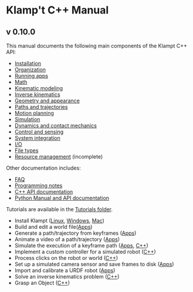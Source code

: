 # Klamp't C++ Manual

## v 0.10.0

This manual documents the following main components of the Klampt C++ API:

- [Installation](Manual-Installation.md)
- [Organization](Manual-Organization.md)
- [Running apps](Manual-Apps.md)
- [Math](Manual-Math.md) 
- [Kinematic modeling](Manual-Modeling.md)
- [Inverse kinematics](Manual-IK.md)
- [Geometry and appearance](Manual-Geometry.md)
- [Paths and trajectories](Manual-Paths.md)
- [Motion planning](Manual-Planning.md)
- [Simulation](Manual-Simulation.md)
- [Dynamics and contact mechanics](Manual-Dynamics.md)
- [Control and sensing](Manual-Control.md)
- [System integration](Manual-Systems.md)
- [I/O](Manual-IO.md)
- [File types](Manual-FileTypes.md)
- [Resource management](Manual-Resources.md) (incomplete)

Other documentation includes:
- [FAQ](FAQ.md)
- [Programming notes](Programming-Notes.md)
- [C++ API documentation](http://cppdocs.klampt.org/)
- [Python Manual and API documentation](http://pythondocs.klampt.org/)


Tutorials are available in the [Tutorials folder](Tutorials).

- Install Klampt ([Linux](Tutorials/Install-Linux.md), [Windows](Tutorials/Install-Windows.md), [Mac](Tutorials/Install-Mac.md))
- Build and edit a world file([Apps](Tutorials/Build-and-edit-world.md))
- Generate a path/trajectory from keyframes ([Apps](Tutorials/Path-generation-Apps.md))
- Animate a video of a path/trajectory ([Apps](Tutorials/Animation-generation-Apps.md))
- Simulate the execution of a keyframe path ([Apps](Tutorials/Run-a-simulation-Apps.md), [C++](Tutorials/Run-a-simulation-Cpp.md))
- Implement a custom controller for a simulated robot ([C++](Tutorials/Custom-controller-simulated.md))
- Process clicks on the robot or world ([C++](Tutorials/Click-on-robot.md))
- Set up a simulated camera sensor and save frames to disk ([Apps](Tutorials/Simulated-sensor-Apps.md))
- Import and calibrate a URDF robot ([Apps](Tutorials/Import-and-calibrate-urdf.md))
- Solve an inverse kinematics problem ([C++](Tutorials/Inverse-kinematics.md))
- Grasp an Object ([C++](Tutorials/Grasp-object.md))


